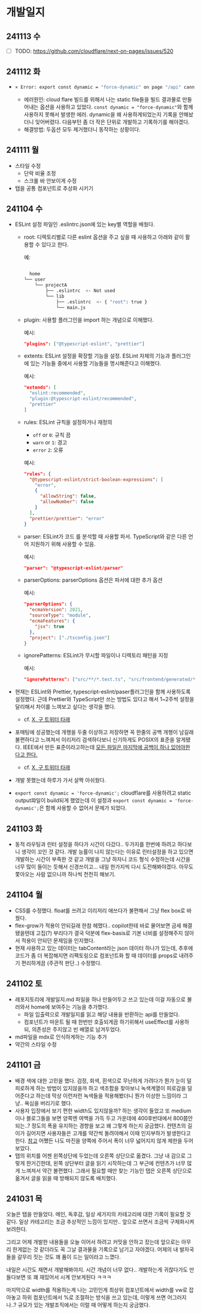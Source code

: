 # 개발일지

## 241113 수

- [ ] TODO: https://github.com/cloudflare/next-on-pages/issues/520

## 241112 화

- ```bash
  ⨯ Error: export const dynamic = "force-dynamic" on page "/api" cannot be used with "output: export". See more info here: https://nextjs.org/docs/advanced-features/static-html-export
  ```
  - 에러원인: cloud flare 빌드를 위해서 나는 static file들을 빌드 결과물로 만들어내는 옵션을 사용하고 있었다. `const dynamic = "force-dynamic"`와 함께 사용하지 못해서 발생한 에러. dynamic을 왜 사용하게되었는지 기록을 안해놨더니 잊어버렸다. 다음부턴 좀 더 작은 단위로 개발하고 기록하기를 해야겠다.
  - 해결방법: 두옵션 모두 제거했더니 동작하는 상황이다.

## 241111 월

- 스타일 수정
  - 단락 비율 조정
  - 스크롤 바 안보이게 수정
- 탭을 공통 컴포넌트로 추상화 시키기

## 241104 수

- ESLint 설정 파일인 .eslintrc.json에 있는 key별 역할을 배웠다.

  - root: 디렉토리별로 다른 eslint 옵션을 주고 싶을 때 사용하고 아래와 같이 활용할 수 있다고 한다.

    예:

    ```bash

      home
    └── user
        └── projectA
            ├── .eslintrc  <- Not used
            └── lib
                ├── .eslintrc  <- { "root": true }
                └── main.js
    ```

  - plugin: 사용할 플러그인을 import 하는 개념으로 이해했다.

    예시:

    ```json
    "plugins": ["@typescript-eslint", "prettier"]
    ```

  - extents: ESLint 설정을 확장할 기능을 설정. ESLint 자체의 기능과 플러그인에 있는 기능들 중에서 사용할 기능들을 명시해준다고 이해했다.

    예시:

    ```json
    "extends": [
      "eslint:recommended",
      "plugin:@typescript-eslint/recommended",
      "prettier"
    ]
    ```

  - rules: ESLint 규칙을 설정하거나 재정의

    - `off` or `0`: 규칙 끔
    - `warn` or `1`: 경고
    - `error` `2`: 오류

    예시:

    ```json
    "rules": {
      "@typescript-eslint/strict-boolean-expressions": [
        "error",
        {
          "allowString": false,
          "allowNumber": false
        }
      ],
      "prettier/prettier": "error"
    }
    ```

  - parser: ESLint가 코드 를 분석할 때 사용할 파서. TypeScript와 같은 다른 언어 지원하기 위해 사용할 수 있음.

    예시:

    ```json
    "parser": "@typescript-eslint/parser"
    ```

  - parserOptions: parserOptions 옵션은 파서에 대한 추가 옵션

    예시:

    ```json
    "parserOptions": {
      "ecmaVersion": 2021,
      "sourceType": "module",
      "ecmaFeatures": {
        "jsx": true
      },
      "project": ["./tsconfig.json"]
    }
    ```

  - ignorePatterns: ESLint가 무시할 파일이나 디렉토리 패턴을 지정

    예시:

    ```json
    "ignorePatterns": ["src/**/*.test.ts", "src/frontend/generated/*"]
    ```

- 현재는 ESLint와 Prettier, typescript-eslint/paser플러그인을 함께 사용하도록 설정했다. 근데 Prettier와 TypeScript만 쓰는 방법도 있다고 해서 1~2주씩 설정을 달리해서 차이를 느껴보고 싶다는 생각을 했다.

  - cf. [X, 구 트위터 타래](https://x.com/doomydoomydooms/status/1854018159264796684)

- 포매팅에 성공했는데 개행을 두줄 이상하고 저장하면 꼭 한줄의 공백 개행이 남길래 불편하다고 느껴져서 이리저리 검색하다보니 신기하게도 POSIX의 표준을 알게됐다. IEEE에서 만든 표준이라고하는데 [모든 파일은 마지막에 공백이 하나 있어야한다고 한다.](https://stackoverflow.com/questions/61193625/prettier-not-formatting-empty-line-properly)
  - cf. [X, 구 트위터 타래](https://x.com/sarcasticfringh/status/1854031188161359948)
- 개발 못했는데 하루가 가서 살짝 아쉬웠다.
- `export const dynamic = 'force-dynamic';` cloudflare를 사용하려고 static output퍄일이 build되게 했었는데 이 설정과 `export const dynamic = 'force-dynamic';`은 함께 사용할 수 없어서 문제가 되었다.

## 241103 화

- 동적 라우팅과 린터 설정을 하다가 시간이 다갔다.. 두가지를 한번에 하려고 하다보니 생각이 꼬인 것 같다. 개발 능률이 나지 않는다는 이유로 린터설정을 하고 있으면 개발하는 시간이 부족한 것 같고 개발을 그냥 하자니 코드 형식 수정하는데 시간을 너무 많이 들이는 듯해서 신경쓰이고... 내일 한가지씩 다시 도전해봐야겠다. 아무도 쫓아오는 사람 없으니까 하나씩 천천히 해보기.

## 241104 월

- CSS를 수정했다. float를 쓰려고 이리저리 애쓰다가 불편해서 그냥 flex box로 바꿨다.
- flex-grow가 적용이 안되길래 한참 헤맸다.. copilot한테 바로 물어보면 금세 해결됐을텐데 고집(?) 부리다가 결국 덕분에 flex-basis로 기본 너비를 설정해주지 않아서 적용이 안되던 문제임을 인지했다.
- 현재 사용하고 있는 데이터는 tabContent라는 json 데이터 하나가 있는데, 추후에 코드가 좀 더 복잡해지면 리팩토링으로 컴포넌트화 할 때 데이터를 props로 내려주기 편리하게끔 (주관적 판단..) 수정했다.

## 241102 토

- 레포지토리에 개발일지.md 파일을 하나 만들어두고 쓰고 있는데 이걸 자동으로 불러와서 home에 보여주는 기능을 추가했다.
  - 파일 입출력으로 개발일지를 읽고 해당 내용을 반환하는 api를 만들었다.
  - 컴포넌트가 마운트 될 때 한번만 호출되게끔 하기위해서 useEffect를 사용하되, 의존성은 주지않고 빈 배열로 남겨두었다.
- md파일을 mdx로 인식하게하는 기능 추가
- 약간의 스타일 수정

## 241101 금

- 배경 색에 대한 고민을 했다. 검정, 회색, 흰색으로 무난하게 가려다가 뭔가 눈이 덜 피로하게 하는 방법이 있지않을까 하고 색조합을 찾아보니 녹색계열이 피로감을 덜어준다고 하는데 막상 이런저런 녹색들을 적용해봤더니 뭔가 이상한 느낌이라 그냥.. 욕심을 버리기로 했다.
- 사용자 입장에서 보기 편한 width도 있지않을까? 하는 생각이 들었고 또 medium이나 블로그들을 보면 양쪽엔 여백을 가득 두고 가운데에 400후반대에서 800쯤안되는..? 정도의 폭을 유지하는 경향을 보고 왜 그렇게 하는지 궁금했다. 컨텐츠의 길이가 길어지면 사용자들은 고개를 약간씩 돌려야해서 이때 인지부하가 발생한다고 한다. [참고](https://surferseo.com/blog/how-to-design-blog/) 어쨌든 나도 마진을 양쪽에 주어서 폭이 너무 넓어지지 않게 제한을 두어보았다.
- 탭의 위치를 어젠 왼쪽상단에 두었는데 오른쪽 상단으로 옮겼다. 그냥 내 감으로 그렇게 한거긴한데, 왼쪽 상단부터 글을 읽기 시작하는데 그 부근에 컨텐츠가 너무 많게 느껴져서 약간 불편했다. 그래서 필요할 때만 찾는 기능인 탭은 오른쪽 상단으로 옮겨서 글을 읽을 때 방해되지 않도록 배치했다.

## 241031 목

오늘은 탭을 만들었다. 메인, 독후감, 일상 세가지의 카테고리에 대한 기록이 필요할 것 같다. 일상 카테고리는 조금 추상적인 느낌이 있지만.. 앞으로 쓰면서 조금씩 구체화시켜보려한다.

그리고 어제 개발한 내용들을 오늘 이어서 하려고 커밋을 안하고 잤는데 앞으로는 아무리 한게없는 것 같더라도 꼭 그날 결과물을 기록으로 남기고 자야겠다. 어제의 내 발자국들을 갈무리 짓는 것도 꽤 품이 드는 일이라고 느꼈다.

내일은 시간도 재면서 개발해봐야지. 시간 개념이 너무 없다.. 개발하는게 귀찮다가도 만들다보면 또 꽤 재밌어서 시계 안보게된다 ㅋㅋㅋ

마지막으로 width를 적용하는게 나는 고민인게 최상위 컴포넌트에서 width를 vw로 잡아놓고 하위 컴포넌트에서 %로 조절하는 방식을 쓰고 있는데, 이렇게 쓰면 어그러지나..? 규모가 있는 개발조직에서는 이럴 때 어떻게 하는지 궁금했다.
